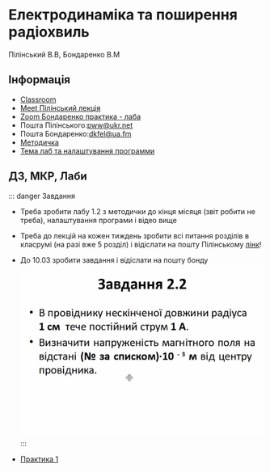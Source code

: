 # Електродинаміка та поширення радіохвиль
Пілінський В.В, Бондаренко В.М

## Інформація
* [Classroom](https://classroom.google.com/c/MTUyNjM3NTk4ODIw)
* [Meet Пілінський лекція](https://meet.google.com/lookup/ec6fp2ld77)
* [Zoom Бондаренко практика - лаба](https://us04web.zoom.us/j/3112329829?pwd=d1I3ZEVhd0VsSXBCV3BKMVdMY2U2dz09)
* Пошта Пілінського:[pww@ukr.net](mailto:pww@ukr.net)
* Пошта Бондаренко:[dkfel@ua.fm](mailto:dkfel@ua.fm)
* [Методичка](https://dk12rozklad.github.io//files/edprh/metod.pdf)
* [Тема лаб та налаштування программи](https://dk12rozklad.github.io//files/edprh/lab_help.pdf)

## ДЗ, МКР, Лаби
::: danger Завдання
* Треба зробити лабу 1.2 з методички до кінця місяця (звіт робити не треба), налаштування програми і відео вище
* Треба до лекцій на кожен тиждень зробити всі питання розділів в класрумі (на разі вже 5 розділ) і відіслати на пошту Пілінському [лінк](https://classroom.google.com/c/MTUyNjM3NTk4ODIw)!
* До 10.03 зробити завдання і відіслати на пошту бонду
![Завдання 2](/public/images/edprh/t2.jpg)
:::

* [Практика 1](https://dk12rozklad.github.io//files/edprh/prak1.pdf)

